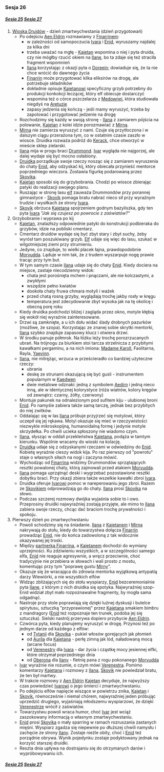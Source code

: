 ### Sesja 26
##### [Sesja 25](#sesja-025) [Sesja 27](#sesja-027)
1. [Wioska Druidów](#l_wioska) - dzień zmartwychwstania (dzień przygotowań)
    - Po odejściu [Aen Eldrin](#r_aen_eldrin) rozmawiamy z [Finarrinem](#p_druid_finarrin):
        - w zależności od samopoczucia [Ivara](#p_ivar) i [Enid](#p_enid), wyruszamy najdalej za kilka dni
        - trzeba uważać na mgłę - [Kajetan](#g_kajetan) wspomina o niej i pyta druida, czy nie mógłby rzucić okiem na [Ilanę](#g_ilana), bo ta zdaje się też straciła fragment wspomnień
        - [Ilana](#g_ilana) korzystając z okazji pyta o [Doreein](#p_doreein); dowiaduje się, że ta nie chce wrócić do dawnego życia
        - [Finarrin](#p_druid_finarrin) może przygotować kilka eliksirów na drogę, ale potrzebuje składników
        - dokładnie opisuje [Kajetanowi](#g_kajetan) specyficzny grzyb potrzebny do produkcji konkokcji leczącej, który elf obiecuje dostarczyć
        - wspomina też o córce pszczelarza z [Medownej](#l_medowna), która studiowała niegdyś na [Aretuzie](#l_aretuza)
        - zapasy jedzenia się kończą - jeśli mamy wyruszyć, trzeba by zapolować i przygotować jedzenie na drogę
    - Rozchodzimy się każdy w swoją stronę - [Ilana](#g_ilana) z zamiarem pójścia na polowanie, [Kajetan](#g_kajetan) z kolei idzie porozmawiać z [Mirną](#p_mirna).
    - [Mirna](#p_mirna) nie zamierza wyruszyć z nami. Czuje się przytłoczona i w dalszym ciągu przerażona tym, co w ostatnim czasie zaszło w wiosce. Druidka rozważa podróż do [Kerack](#l_kerack), chce otworzyć w mieście sklep zielarski.
    - [Ilana](#g_ilana) mija w progu braci [Drummond](#p_drummond). [Ivar](#p_ivar) wygląda nie najgorzej, ale dalej wydaje się być mocno osłabiony.
    - [Druidka](#g_ilana) porządkuje swoje rzeczy nosząc się z zamiarem wyruszenia do chaty [Enid](#p_enid), aby odzyskać kij, który obiecała przynieść mentorce poprzedniego wieczora. Zostawia figurkę podarowaną przez [Skovika](#p_skovik).
    - [Kajetan](#g_kajetan) sposobi się do grzybobrania. Chodzi po wiosce zbierając patyki do realizacji swojego planu. 
    - Ruszając w stronę lasu [elf](#g_kajetan) zauważa Drummondów przy porannej gimnastyce - [Skovik](#p_skovik) pomaga bratu nabrać nieco sił przy wyraźnym trudzie i wysiłkach ze strony [Ivara](#p_ivar).
    - [Skovik](#p_skovik) obrzuca [Kajetana](#g_kajetan) spojrzeniem godnym bazyliszka, gdy ten pyta [Ivara](#p_ivar) _"Jak się czujesz po powrocie z zaświatów?"_
2. Grzybobranie i wyprawa po kij
    - [Kajetan](#g_kajetan), znalazłszy odpowiednie patyki do konstrukcji podbieraka do grzybów, idzie na pobliski cmentarz.
    - Cmentarz druidów wydaje się być zbyt stary i zbyt suchy, żeby wyrósł tam poszukiwany grzyb. [Elf](#g_kajetan) udaje się więc do lasu, szukać w wilgotniejszej ziemi przy strumieniu.
    - Jedyne, co znajduje, to wielki placek łajna, prawdopodobnie [Morvudda](#b_bizoktor). Ląduje w nim tak, że z trudem wyszarpuje nogę prawie tracąc przy tym but.
    - W tym samym czasie [Ilana](#g_ilana) udaje się do chaty [Enid](#p_enid). Kiedy dociera na miejsce, zastaje niecodzienny widok: 
        - chata jest porośnięta mchem i pnączami, ale nie kolczastymi, a zwykłymi
        - wszędzie pełno kwiatów
        - dookoła chaty fruwa chmara motyli i ważek
        - przed chatą rosną grzyby, wyglądają trochę jakby rosły w kręgu
        - temperatura jest zdecydowanie zbyt wysoka jak na tę okolicę i obecną porę roku
    - Kiedy druidka podchodzi bliżej i zagląda przez okno, motyle kłębią się wokół niej wyraźnie zainteresowane.
    - Drzwi są zamknięte, a u ich dołu widać ślady drobnych pazurków (możliwe, że szopa). Korzystając ze znanej sobie skrytki mentorki, [Ilana](#g_ilana) szybko znajduje zapasowy klucz i otwiera drzwi.
    - W środku panuje półmrok. Na łóżku leży trochę porozrzucanych ubrań. Na trójnogu za biurkiem stoi tarcza strzelnicza z przybitymi kawałkami pergaminu, a na nich imiona: [Madame Karoll](#p_karoll), Faolitarna, Rayla, [Yaevinn](#p_yaevinn).
    - [Ilana](#g_ilana), nie mitrężąc, wrzuca w prześcieradło co bardziej użyteczne rzeczy:
        - ubrania
        - deskę ze strunami okazującą się być gusli - instrumentem popularnym w [Kaedwen](#l_kaedwen)
        - dwie metalowe odznaki: jedną z symbolem [Aedirn](#l_aedirn) i jedną nieco inną, ale w identycznej kolorystyce (róża wiatrów, kolory kręgów od zewnątrz: czarny, żółty, czerwony)
    - Montuje pakunek na odnalezionym pod sufitem kiju - ulubionej broni [Enid](#p_enid). Po namyśle zabiera także samą tarczę, jednak bez przybitych do niej zwitków.
    - Oddalając się w las [Ilana](#g_ilana) próbuje przyjrzeć się motylowi, który uczepił się jej rękawa. Motyl okazuje się mieć w rzeczywistości niezwykle mikroskopijną, humanoidalną formę i jedynie motyle skrzydełka. Po chwili ucieka spłoszony nie wiadomo czym.
    - [Ilana](#g_ilana), słysząc w oddali przekleństwa [Kajetana](#g_kajetan), podąża w tamtym kierunku. Wspólnie wracamy do wioski na kolację.
    - [Druidka](#g_ilana) udaje się z odzyskanymi rzeczami w odwiedziny do [Enid](#p_enid). Kobietę wyraźnie cieszy widok kija. Po raz pierwszy od "powrotu" staje o własnych siłach na nogi i zaczyna mówić.
    - Wychodząc od [Finarrina](#p_druid_finarrin) widzimy Drummondów sprzątających resztki powalonej chaty, którą zajmowali przed atakiem [Morvudda](#b_bizoktor). 
    - [Ilana](#g_ilana) pomaga uprzątnąć deski i wygrzebać pozostawione resztki dobytku braci. Przy okazji zbiera także wszelkie kawałki zbroi [Ivara](#p_ivar).
    - Druidka oferuje [Ivarowi](#p_ivar) pomoc w nareperowaniu jego zbroi. Razem ze [Skovikiem](#p_skovik) odprowadzają go do chaty. [Ilana](#g_ilana) prosi [Skovika](#p_skovik) na słowo.
    - Podczas szczerej rozmowy dwójka wyjaśnia sobie to i owo. Przeprosiny druidki najwyraźniej zostają przyjęte, ale mimo to [Ilana](#g_ilana) zabiera swoje rzeczy, chcąc dać braciom trochę prywatności i spokoju.
3. Pierwszy dzień po zmartwychwstaniu
    - Powoli schodzimy się na śniadanie. [Ilana](#g_ilana) z [Kajetanem](#g_kajetan) i [Mirną](#p_mirna) nakrywają do stołu, kiedy do towarzystwa dołącza [Finarrin](#p_druid_finarrin) prowadząc [Enid](#p_enid), nie do końca zadowoloną z tak widocznie okazywanej jej troski.
    - Między [partnerką Finarrina](#p_enid), a [Kajetanem](#g_kajetan) dochodzi do wymiany uprzejmości. Ku zdziwieniu wszystkich, a w szczególności samego elfa, [Enid](#p_enid) nie reaguje agresywnie, a wręcz przeciwnie, choć tradycyjnie nie przebiera w słowach i wali prosto z mostu, komentując przy tym "poprawę gustu [Mirny](#p_mirna)".
    - Okazuje się że wracająca do zdrowia mentorka wyjątkową antypatią darzy Wiewiórki, a nie wszystkich elfów
    - Widząc zbliżających się do stołu wyspiarzy, [Enid](#p_enid) bezceremonialnie pyta [Ilanę](#g_ilana), z którym z nich druidka się spotyka. Najwyraźniej szop-Enid widział zbyt mało rozpoznawalne fragmenty, by mogła sama odgadnąć.
    - Nastroje przy stole poprawiają się dzięki luźnej dyskusji i butelce spirytusu, sztuczką "przyprawionej" przez [Kajetana](#g_kajetan) smakiem bimbru z mandragory ([Enid](#p_enid) też rozpoznaje ten trunek, podoba jej się sztuczka). Sielski nastrój przerywa dopiero przybycie [Aen Eldrin](#r_aen_eldrin).
    - Czwórca pyta, kiedy planujemy wyruszyć w drogę. Przynosi też po jednym darze od każdego z elfów: 
        - od [Tytanii](#p_tytania) dla [Skovika](#p_skovik) - pukiel włosów gorejących jak płomień
        - od [Aurila](#p_auril) dla [Kajetana](#g_kajetan) - perłę zimną jak lód, naładowaną mocą (arcane focus)
        - od [Verenestry](#p_verenestra) dla [Ivara](#p_ivar) - dar życia i cząstkę mocy jesiennej elfki, które otrzymał poprzedniego dnia
        - od [Oberona](#p_oberon) dla [Ilany](#g_ilana) - fletnię pana z rogu pokonanego [Morvudda](#b_bizoktor)
    - [Ivar](#p_ivar) wyraźnie nie rozumie, o czym mówi [Verenestra](#p_verenestra). Pomimo komentarzy [Kajetana](#g_kajetan) i rozmowy z [Ilaną](#g_ilana), [Skovik](#p_skovik) nie powiedział bratu, że ten był martwy.
    - W trakcie rozmowy z [Aen Eldrin](#r_aen_eldrin) [Kajetan](#g_kajetan) decyduje, że najwyższy czas powiedzieć [Ivarowi](#p_ivar) o jego śmierci i zmartwychwstaniu.
    - Po odejściu elfów napięcie wiszące w powietrzu znika, [Kajetan](#g_kajetan) i [Skovik](#p_skovik), równocześnie i niemal chórem, najwyraźniej jeden próbując uprzedzić drugiego, wyjaśniają młodszemu wyspiarzowi, że dzięki [Verenestrze](#p_verenestra) wrócił z zaświatów.
    - Towarzystwu powoli wraca humor, choć [Ivar](#p_ivar) jest wciąż zaszokowany informacją o własnym zmartwychwstaniu.
    - [Enid](#p_enid) prosi [Skovika](#p_skovik) o mały sparring w ramach rozruszania zastanych mięśni. Wyspiarz zgadza się niepewnie po dłuższej chwili namysłu i zachęcie ze strony [Ilany](#g_ilana). Zostaje nieźle obity, choć i [Enid](#p_enid) też porządnie obrywa. Wynik pojedynku zostaje podyktowany jednak na korzyść starszej druidki.
    - Reszta dnia upływa na dostrajaniu się do otrzymanych darów i wypróbowywaniu ich.

##### [Sesja 25](#sesja-025) [Sesja 27](#sesja-027)